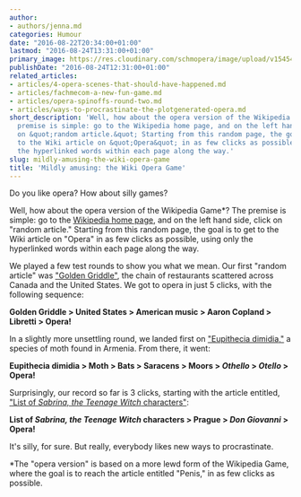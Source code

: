 ```yaml
---
author:
- authors/jenna.md
categories: Humour
date: "2016-08-22T20:34:00+01:00"
lastmod: "2016-08-24T13:31:00+01:00"
primary_image: https://res.cloudinary.com/schmopera/image/upload/v1545409169/media/webhook-uploads/1472037623820/2016-08-24---Click.jpg.jpg
publishDate: "2016-08-24T12:31:00+01:00"
related_articles:
- articles/4-opera-scenes-that-should-have-happened.md
- articles/fachmecom-a-new-fun-game.md
- articles/opera-spinoffs-round-two.md
- articles/ways-to-procrastinate-the-plotgenerated-opera.md
short_description: 'Well, how about the opera version of the Wikipedia Game*? The
  premise is simple: go to the Wikipedia home page, and on the left hand side, click
  on &quot;random article.&quot; Starting from this random page, the goal is to get
  to the Wiki article on &quot;Opera&quot; in as few clicks as possible, using only
  the hyperlinked words within each page along the way.'
slug: mildly-amusing-the-wiki-opera-game
title: 'Mildly amusing: the Wiki Opera Game'
---
```


Do you like opera? How about silly games?

Well, how about the opera version of the Wikipedia Game\*? The premise is simple: go to the [Wikipedia home page](https://en.wikipedia.org/wiki/Main_Page), and on the left hand side, click on "random article." Starting from this random page, the goal is to get to the Wiki article on "Opera" in as few clicks as possible, using only the hyperlinked words within each page along the way.

We played a few test rounds to show you what we mean. Our first "random article" was ["Golden Griddle"](https://en.wikipedia.org/wiki/Golden_Griddle), the chain of restaurants scattered across Canada and the United States. We got to opera in just 5 clicks, with the following sequence: 

**Golden Griddle > United States > American music > Aaron Copland > Libretti > Opera!**

In a slightly more unsettling round, we landed first on ["Eupithecia dimidia,"](https://en.wikipedia.org/wiki/Eupithecia_dimidia) a species of moth found in Armenia. From there, it went:

**Eupithecia dimidia > Moth > Bats > Saracens > Moors > *Othello* > *Otello* > Opera!**

Surprisingly, our record so far is 3 clicks, starting with the article entitled, ["List of *Sabrina, the Teenage Witch* characters"](https://en.wikipedia.org/wiki/List_of_Sabrina,_the_Teenage_Witch_characters):

**List of *Sabrina, the Teenage Witch* characters > Prague > *Don Giovanni* > Opera!**

It's silly, for sure. But really, everybody likes new ways to procrastinate.

\*The "opera version" is based on a more lewd form of the Wikipedia Game, where the goal is to reach the article entitled "Penis," in as few clicks as possible.
